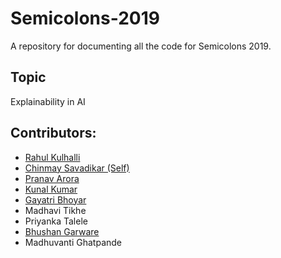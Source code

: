 # Semicolons-2019
A repository for documenting all the code for Semicolons 2019.

## Topic
Explainability in AI

## Contributors:
 - <a href="https://github.com/rahulkulhalli">Rahul Kulhalli</a>
 - <a href="https://github.com/savadikarc">Chinmay Savadikar (Self)</a>
 - <a href="https://github.com/PranavArora018">Pranav Arora</a>
 - <a href="https://github.com/kunalkr">Kunal Kumar</a>
 - <a href="https://github.com/gb08">Gayatri Bhoyar</a>
 - Madhavi Tikhe
 - Priyanka Talele
 - <a href="https://www.linkedin.com/in/bhushan-garware/">Bhushan Garware</a>
 - Madhuvanti Ghatpande
